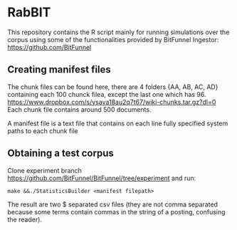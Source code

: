 # RabBIT

This repository contains the R script mainly for running simulations over the corpus using some of the functionalities provided by BitFunnel Ingestor: https://github.com/BitFunnel

## Creating manifest files

The chunk files can be found here, there are 4 folders {AA, AB, AC, AD} containing each 100 chunck filea, except the last one which has 96. 
https://www.dropbox.com/s/ysava18au2q7t67/wiki-chunks.tar.gz?dl=0
Each chunk file contains around 500 documents.

A manifest file is a text file that contains on each line fully specified system paths to each chunk file

## Obtaining a test corpus

Clone experiment branch https://github.com/BitFunnel/BitFunnel/tree/experiment and run:
```
make &&./StatisticsBuilder <manifest filepath>
```
The result are two $ separated csv files (they are not comma separated because some terms contain commas in the string of a posting, confusing the reader).

